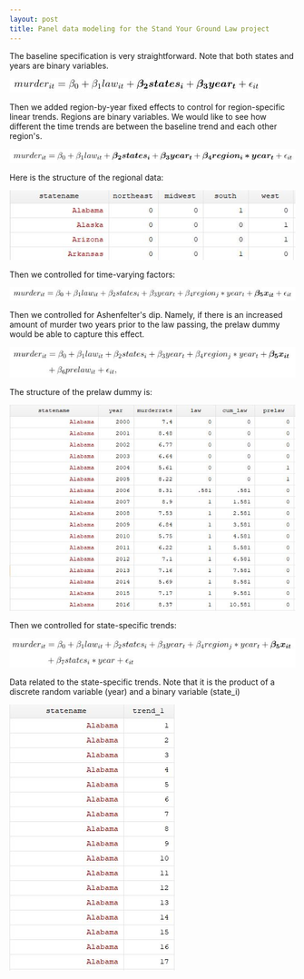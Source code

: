 ```yaml
---
layout: post
title: Panel data modeling for the Stand Your Ground Law project
---
```


The baseline specification is very straightforward. Note that both states and years are binary variables.

![Baseline specification](/images/baseline.jpg "Baseline specification")

Then we added region-by-year fixed effects to control for region-specific linear trends. Regions are binary variables. We would like to see how different the time trends are between the baseline trend and each other region's.

![Regional trends](/images/region.jpg "Regional trends")

Here is the structure of the regional data:

![Regional data](/images/region_data.jpg "Regional data")

Then we controlled for time-varying factors:

![Time-varying Factors](/images/time_varying.jpg "Time-varying Factors")

Then we controlled for Ashenfelter's dip. Namely, if there is an increased amount of murder two years prior to the law passing, the prelaw dummy would be able to capture this effect.

![Controlling for Ashenfelter's Dip](/images/prelaw.jpg "Controlling for Ashenfelter's Dip")

The structure of the prelaw dummy is:

![Controlling for Ashenfelter's Dip - Data](/images/prelaw_data.jpg "Controlling for Ashenfelter's Dip - Data")

Then we controlled for state-specific trends:

![Controlling for state-specific trends](/images/state_trend.jpg "Controlling for state-specific trends")

Data related to the state-specific trends. Note that it is the product of a discrete random variable (year) and a binary variable (state_i)

![Controlling for state-specific trends - Data](/images/state_trend_data.jpg "Controlling for state-specific trends - Data")
